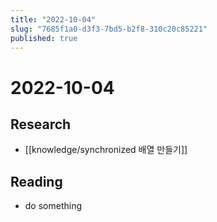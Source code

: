 ```yaml
---
title: "2022-10-04"
slug: "7685f1a0-d3f3-7bd5-b2f8-310c20c85221"
published: true
---
```


# 2022-10-04

## Research

- [[knowledge/synchronized 배열 만들기]]

## Reading

- do something